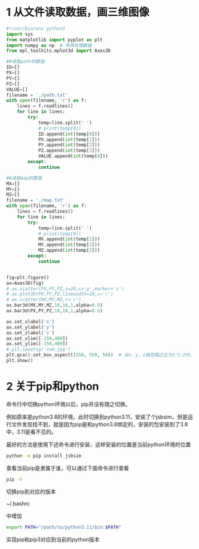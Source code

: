 # 1 从文件读取数据，画三维图像

```python
#!/usr/bin/env python3
import sys
from matplotlib import pyplot as plt
import numpy as np  # 用来处理数据
from mpl_toolkits.mplot3d import Axes3D

##读取path的数值
ID=[]
PX=[]
PY=[]
PZ=[]
VALUE=[]
filename = './path.txt'
with open(filename, 'r') as f:
    lines = f.readlines()
    for line in lines:
        try:
            temp=line.split(' ')
            # print(temp[0])
            ID.append(int(temp[0]))
            PX.append(int(temp[1]))
            PY.append(int(temp[2]))
            PZ.append(int(temp[3]))
            VALUE.append(int(temp[4]))
        except:
            continue

##读取map的数值
MX=[]
MY=[]
MZ=[]
filename = './map.txt'
with open(filename, 'r') as f:
    lines = f.readlines()
    for line in lines:
        try:
            temp=line.split(' ')
            # print(temp[0])
            MX.append(int(temp[1]))
            MY.append(int(temp[2]))
            MZ.append(int(temp[3]))
        except:
            continue


fig=plt.figure()
ax=Axes3D(fig)
# ax.scatter(PX,PY,PZ,s=20,c='g',marker='s')
# ax.plot3D(PX,PY,PZ,linewidth=10,c='r')
# ax.scatter(MX,MY,MZ,c='r')
ax.bar3d(MX,MY,MZ,10,10,1,alpha=0.5)
ax.bar3d(PX,PY,PZ,10,10,1,alpha=0.5)

ax.set_xlabel('x')
ax.set_ylabel('y')
ax.set_zlabel('z')
ax.set_xlim([-150,400])
ax.set_ylim([-150,400])
# plt.savefig('com.jpg')
plt.gca().set_box_aspect((550, 550, 50))  # 当x、y、z轴范围之比为3:5:2时。
plt.show()
```

# 2 关于pip和python

命令行中切换python环境以后，pip并没有随之切换。

例如原来是python3.8的环境，此时切换到python3.11，安装了个jsbsim，但是运行文件发现找不到，就是因为pip是和python3.8绑定的，安装的包安装到了3.8中，3.11是看不见的。

最好的方法是使用下述命令进行安装，这样安装的位置是当前python环境的位置

```bash
python -m pip install jsbsim
```

查看当前pip是隶属于谁，可以通过下面命令进行查看

```bash
pip -V
```

切换pip到对应的版本

~/.bashrc

中增加

```bash
export PATH="/path/to/python3.11/bin:$PATH"
```

实现pip和pip3对应到当前的python版本



